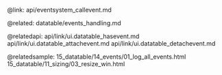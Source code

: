 @link: api/eventsystem_callevent.md

@related:
	datatable/events_handling.md

@relatedapi:
	api/link/ui.datatable_hasevent.md
	api/link/ui.datatable_attachevent.md
	api/link/ui.datatable_detachevent.md

@relatedsample:
	15_datatable/14_events/01_log_all_events.html
	15_datatable/11_sizing/03_resize_win.html